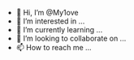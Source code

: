 - 👋 Hi, I’m @My1ove
- 👀 I’m interested in ...
- 🌱 I’m currently learning ...
- 💞️ I’m looking to collaborate on ...
- 📫 How to reach me ...

<!---
My1ove/My1ove is a ✨ special ✨ repository because its `README.md` (this file) appears on your GitHub profile.
You can click the Preview link to take a look at your changes.
--->

